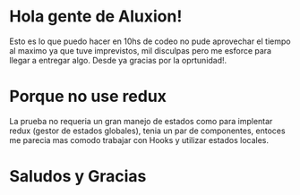 # Hola gente de Aluxion!

Esto es lo que puedo hacer en 10hs de codeo no pude aprovechar el tiempo al maximo ya que tuve imprevistos, mil disculpas pero me esforce para llegar a entregar algo. Desde ya gracias por la oprtunidad!.


# Porque no use redux

La prueba no requeria un gran manejo de estados como para implentar redux (gestor de estados globales),
tenia un par de componentes, entoces me parecia mas comodo trabajar con Hooks y utilizar estados locales. 

# Saludos y Gracias 
